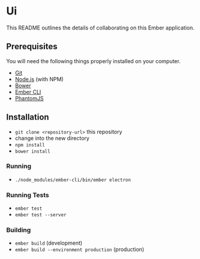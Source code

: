 # Ui

This README outlines the details of collaborating on this Ember application.

## Prerequisites

You will need the following things properly installed on your computer.

* [Git](http://git-scm.com/)
* [Node.js](http://nodejs.org/) (with NPM)
* [Bower](http://bower.io/)
* [Ember CLI](http://www.ember-cli.com/)
* [PhantomJS](http://phantomjs.org/)

## Installation

* `git clone <repository-url>` this repository
* change into the new directory
* `npm install`
* `bower install`

### Running

- `./node_modules/ember-cli/bin/ember electron`

### Running Tests

* `ember test`
* `ember test --server`

### Building

* `ember build` (development)
* `ember build --environment production` (production)
